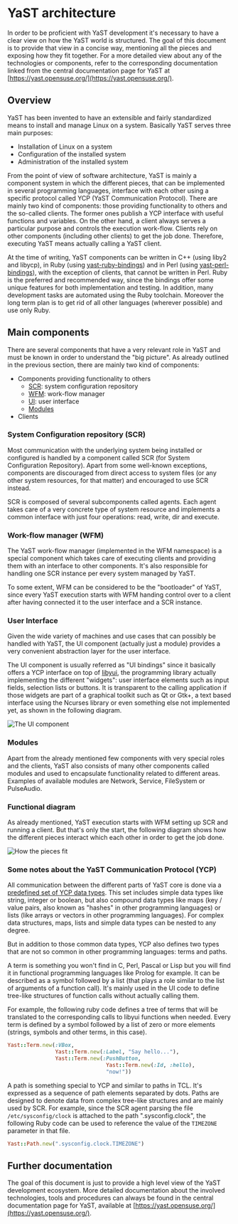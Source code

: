 # YaST architecture

In order to be proficient with YaST development it's necessary to have a clear
view on how the YaST world is structured. The goal of this document is to
provide that view in a concise way, mentioning all the pieces and exposing how
they fit together. For a more detailed view about any of the technologies or
components, refer to the corresponding documentation linked from the central
documentation page for YaST at [https://yast.opensuse.org/](https://yast.opensuse.org/).

## Overview

YaST has been invented to have an extensible and fairly standardized
means to install and manage Linux on a system. Basically YaST serves three
main purposes:

* Installation of Linux on a system
* Configuration of the installed system
* Administration of the installed system

From the point of view of software architecture, YaST is mainly a component
system in which the different pieces, that can be implemented in several
programming languages, interface with each other using a specific
protocol called YCP (YaST Communication Protocol). There are mainly two kind
of components: those providing functionality to others and the so-called
clients. The former ones publish a YCP interface with useful functions and
variables. On the other hand, a client always serves a particular purpose and
controls the execution work-flow. Clients rely on other components (including
other clients) to get the job done. Therefore, executing YaST means actually
calling a YaST client.

At the time of writing, YaST components can be written in C++ (using liby2 and
libycp), in Ruby (using
[yast-ruby-bindings](https://github.com/yast/yast-ruby-bindings)) and in Perl
(using [yast-perl-bindings](https://github.com/yast/yast-perl-bindings)), with
the exception of clients, that cannot be written in Perl. Ruby is the preferred
and recommended way, since the bindings offer some unique features for both
implementation and testing. In addition, many development tasks are automated
using the Ruby toolchain. Moreover the long term plan is to get rid of all other
languages (wherever possible) and use only Ruby.

## Main components

There are several components that have a very relevant role in YaST and must be
known in order to understand the "big picture". As already outlined in the
previous section, there are mainly two kind of components:

* Components providing functionality to others
    - [SCR](architecture.md#system-configuration-repository-scr): system configuration repository
    - [WFM](architecture.md#work-flow-manager-wfm): work-flow manager
    - [UI](architecture.md#user-interface): user interface
    - [Modules](architecture.md#modules)
* Clients

### System Configuration repository (SCR)

Most communication with the underlying system being installed or configured is
handled by a component called SCR (for System Configuration Repository). Apart
from some well-known exceptions, components are discouraged from direct access
to system files (or any other system resources, for that matter) and encouraged
to use SCR instead.

SCR is composed of several subcomponents called agents. Each agent takes care of
a very concrete type of system resource and implements a common interface with
just four operations: read, write, dir and execute.

### Work-flow manager (WFM)

The YaST work-flow manager (implemented in the WFM namespace) is a special
component which takes care of executing clients and providing them with an
interface to other components. It's also responsible for handling one
SCR instance per every system managed by YaST.

To some extent, WFM can be considered to be the "bootloader" of YaST, since
every YaST execution starts with WFM handing control over to a client after
having connected it to the user interface and a SCR instance.

### User Interface

Given the wide variety of machines and use cases that can possibly be
handled with YaST, the UI component (actually just a module) provides a very
convenient abstraction layer for the user interface.

The UI component is usually referred as "UI bindings" since it basically offers
a YCP interface on top of [libyui](https://github.com/libyui/libyui), the
programming library actually implementing the different "widgets": user
interface elements such as input fields, selection lists or buttons. It is
transparent to the calling application if those widgets are part of a graphical
toolkit such as Qt or Gtk+, a text based interface using the Ncurses library or
even something else not implemented yet, as shown in the following diagram.

![The UI component](images/ui.png)

### Modules

Apart from the already mentioned few components with very special roles and the
clients, YaST also consists of many other components called modules
and used to encapsulate functionality related to different areas. Examples of
available modules are Network, Service, FileSystem or PulseAudio.

### Functional diagram

As already mentioned, YaST execution starts with WFM setting up SCR and
running a client. But that's only the start, the following diagram shows how
the different pieces interact which each other in order to get the job done.

![How the pieces fit](images/interaction.png)

### Some notes about the YaST Communication Protocol (YCP)

All communication between the different parts of YaST core is done via a
[predefined set of YCP data
types](https://doc.opensuse.org/projects/YaST/openSUSE11.3/tdg/id_ycp_data_types.html).
This set includes simple data types like string,
integer or boolean, but also compound data types like maps (key /
value pairs, also known as "hashes" in other programming languages) or
lists (like arrays or vectors in other programming languages). For
complex data structures, maps, lists and simple data types can be nested
to any degree.

But in addition to those common data types, YCP also
defines two types that are not so common in other programming languages:
terms and paths.

A term is something you won't find in C, Perl, Pascal or Lisp but you will
find it in functional programming languages like Prolog for example. It can be
described as a symbol followed by a list (that plays a role similar to the
list of arguments of a function call). It's mainly used in the UI code to define
tree-like structures of function calls without actually calling them.

For example, the following ruby code defines a tree of terms that will be
translated to the corresponding calls to libyui functions when needed. Every
term is defined by a symbol followed by a list of zero or more elements
(strings, symbols and other terms, in this case).

```ruby
Yast::Term.new(:VBox,
               Yast::Term.new(:Label, "Say hello..."),
               Yast::Term.new(:PushButton,
                               Yast::Term.new(:Id, :hello),
                               "now!"))
```

A path is something special to YCP and similar to paths in TCL. It's expressed
as a sequence of path elements separated by dots. Paths are designed to denote
data from complex tree-like structures and are mainly used by SCR. For example,
since the SCR agent parsing the file ```/etc/sysconfig/clock``` is attached to
the path ".sysconfig.clock", the following Ruby code can be used to reference
the value of the ```TIMEZONE``` parameter in that file.

```ruby
Yast::Path.new(".sysconfig.clock.TIMEZONE")
```

Further documentation
---------------------

The goal of this document is just to provide a high level view of the YaST
development ecosystem. More detailed documentation about the involved
technologies, tools and procedures can always be found in the central
documentation page for YaST, available at
[https://yast.opensuse.org/](https://yast.opensuse.org/).
